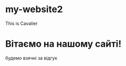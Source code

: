 # my-website2
This is Cavalier
<!DOCTYPE html>
<html lang="en">
<head>
    <meta charset="UTF-8">
    <meta name="viewport" content="width=device-width, initial-scale=1.0">
    <title>Це наш сайт </title>
</head>
<body>
    <h1>Вітаємо на нашому сайті!</h1>
    <p>будемо взячні за відгук</p>
</body>
</html>

